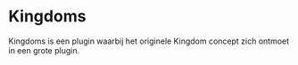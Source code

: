 # Kingdoms
Kingdoms is een plugin waarbij het originele Kingdom concept zich ontmoet in een grote plugin.
